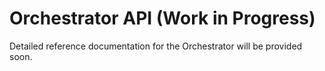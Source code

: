 # Orchestrator API (Work in Progress)

Detailed reference documentation for the Orchestrator will be provided soon. 